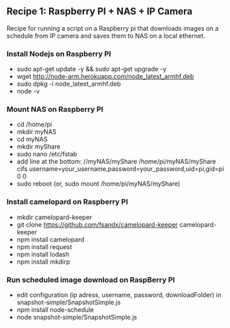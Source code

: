 ## Recipe 1: Raspberry PI + NAS + IP Camera
Recipe for running a script on a Raspberry pi that downloads images on a schedule from IP camera and saves them to NAS on a local ethernet.

### Install Nodejs on Raspberry PI
* 	sudo apt-get update -y && sudo apt-get upgrade -y
* 	wget http://node-arm.herokuapp.com/node_latest_armhf.deb
*  	sudo dpkg -i node_latest_armhf.deb
* 	node -v

### Mount NAS on Raspberry PI
* 	cd /home/pi
* 	mkdir myNAS
* 	cd myNAS
* 	mkdir myShare
* 	sudo nano /etc/fstab
* 	add line at the bottom: //myNAS/myShare /home/pi/myNAS/myShare cifs username=your_username,password=your_password,uid=pi,gid=pi 0 0
*	sudo reboot (or, sudo mount /home/pi/myNAS/myShare)

### Install camelopard on Raspberry PI
* 	mkdir camelopard-keeper 
* 	git clone https://github.com/fsandx/camelopard-keeper camelopard-keeper
* 	npm install camelopard
* 	npm install request
* 	npm install lodash
* 	npm install mkdirp

### Run scheduled image download on RaspBerry PI
* edit configuration (ip adress, username, password, downloadFolder) in snapshot-simple/SnapshotSimple.js
* npm install node-schedule
* node snapshot-simple/SnapshotSimple.js


